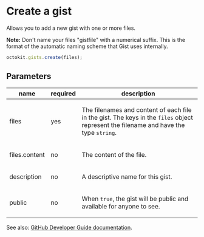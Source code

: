 # Create a gist

Allows you to add a new gist with one or more files.

**Note:** Don't name your files "gistfile" with a numerical suffix. This is the format of the automatic naming scheme that Gist uses internally.

```js
octokit.gists.create(files);
```

## Parameters

<table>
  <thead>
    <tr>
      <th>name</th>
      <th>required</th>
      <th>description</th>
    </tr>
  </thead>
  <tbody>
    <tr><td>files</td><td>yes</td><td>

The filenames and content of each file in the gist. The keys in the `files` object represent the filename and have the type `string`.

</td></tr>
<tr><td>files.content</td><td>no</td><td>

The content of the file.

</td></tr>
<tr><td>description</td><td>no</td><td>

A descriptive name for this gist.

</td></tr>
<tr><td>public</td><td>no</td><td>

When `true`, the gist will be public and available for anyone to see.

</td></tr>
  </tbody>
</table>

See also: [GitHub Developer Guide documentation](endpoint.documentationUrl).
